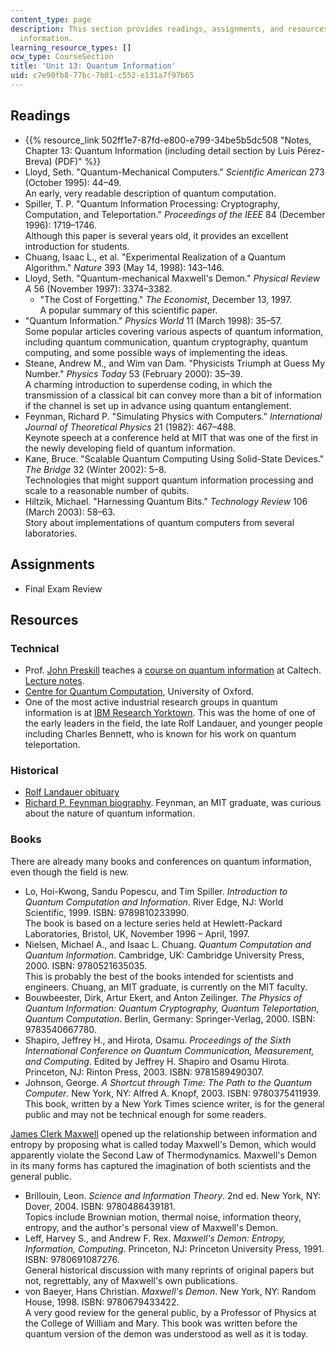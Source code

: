 ```yaml
---
content_type: page
description: This section provides readings, assignments, and resources on quantum
  information.
learning_resource_types: []
ocw_type: CourseSection
title: 'Unit 13: Quantum Information'
uid: c7e90fb8-77bc-7b01-c552-e131a7f97b65
---
```


Readings
--------

*   {{% resource_link 502ff1e7-87fd-e800-e799-34be5b5dc508 "Notes, Chapter 13: Quantum Information (including detail section by Luis Pérez-Breva) (PDF)" %}}
*   Lloyd, Seth. "Quantum-Mechanical Computers." _Scientific American_ 273 (October 1995): 44–49.  
    An early, very readable description of quantum computation.
*   Spiller, T. P. "Quantum Information Processing: Cryptography, Computation, and Teleportation." _Proceedings of the IEEE_ 84 (December 1996): 1719–1746.  
    Although this paper is several years old, it provides an excellent introduction for students.
*   Chuang, Isaac L., et al. "Experimental Realization of a Quantum Algorithm." _Nature_ 393 (May 14, 1998): 143–146.
*   Lloyd, Seth. "Quantum-mechanical Maxwell's Demon." _Physical Review A_ 56 (November 1997): 3374–3382.
    *   "The Cost of Forgetting." _The Economist_, December 13, 1997.  
        A popular summary of this scientific paper.
*   "Quantum Information." _Physics World_ 11 (March 1998): 35–57.  
    Some popular articles covering various aspects of quantum information, including quantum communication, quantum cryptography, quantum computing, and some possible ways of implementing the ideas.
*   Steane, Andrew M., and Wim van Dam. "Physicists Triumph at Guess My Number." _Physics Today_ 53 (February 2000): 35–39.  
    A charming introduction to superdense coding, in which the transmission of a classical bit can convey more than a bit of information if the channel is set up in advance using quantum entanglement.
*   Feynman, Richard P. "Simulating Physics with Computers." _International Journal of Theoretical Physics_ 21 (1982): 467–488.  
    Keynote speech at a conference held at MIT that was one of the first in the newly developing field of quantum information.
*   Kane, Bruce. "Scalable Quantum Computing Using Solid-State Devices." _The Bridge_ 32 (Winter 2002): 5–8.  
    Technologies that might support quantum information processing and scale to a reasonable number of qubits.
*   Hiltzik, Michael. "Harnessing Quantum Bits." _Technology Review_ 106 (March 2003): 58–63.  
    Story about implementations of quantum computers from several laboratories.

Assignments
-----------

*   Final Exam Review
    

Resources
---------

### Technical

*   Prof. [John Preskill](http://theory.caltech.edu/~preskill/) teaches a [course on quantum information](http://www.theory.caltech.edu/~preskill/ph219/index.html) at Caltech. [Lecture notes](http://theory.caltech.edu/~preskill/ph219/chap2_13.pdf).
*   [Centre for Quantum Computation](http://www.qubit.org/), University of Oxford.
*   One of the most active industrial research groups in quantum information is at [IBM Research Yorktown](https://www.research.ibm.com/labs/watson/). This was the home of one of the early leaders in the field, the late Rolf Landauer, and younger people including Charles Bennett, who is known for his work on quantum teleportation.

### Historical

*   [Rolf Landauer obituary](http://physicsweb.org/article/news/03/4/21)
*   [Richard P. Feynman biography](http://www-groups.dcs.st-andrews.ac.uk/~history/Biographies/Feynman.html). Feynman, an MIT graduate, was curious about the nature of quantum information.

### Books

There are already many books and conferences on quantum information, even though the field is new.

*   Lo, Hoi-Kwong, Sandu Popescu, and Tim Spiller. _Introduction to Quantum Computation and Information_. River Edge, NJ: World Scientific, 1999. ISBN: 9789810233990.  
    The book is based on a lecture series held at Hewlett-Packard Laboratories, Bristol, UK, November 1996 – April, 1997.
*   Nielsen, Michael A., and Isaac L. Chuang. _Quantum Computation and Quantum Information_. Cambridge, UK: Cambridge University Press, 2000. ISBN: 9780521635035.  
    This is probably the best of the books intended for scientists and engineers. Chuang, an MIT graduate, is currently on the MIT faculty.
*   Bouwbeester, Dirk, Artur Ekert, and Anton Zeilinger. _The Physics of Quantum Information: Quantum Cryptography, Quantum Teleportation, Quantum Computation_. Berlin, Germany: Springer-Verlag, 2000. ISBN: 9783540667780.
*   Shapiro, Jeffrey H., and Hirota, Osamu. _Proceedings of the Sixth International Conference on Quantum Communication, Measurement, and Computing_. Edited by Jeffrey H. Shapiro and Osamu Hirota. Princeton, NJ: Rinton Press, 2003. ISBN: 9781589490307.
*   Johnson, George. _A Shortcut through Time: The Path to the Quantum Computer_. New York, NY: Alfred A. Knopf, 2003. ISBN: 9780375411939.  
    This book, written by a New York Times science writer, is for the general public and may not be technical enough for some readers.

[James Clerk Maxwell](http://www-groups.dcs.st-andrews.ac.uk/~history/Biographies/Maxwell.html) opened up the relationship between information and entropy by proposing what is called today Maxwell's Demon, which would apparently violate the Second Law of Thermodynamics. Maxwell's Demon in its many forms has captured the imagination of both scientists and the general public.

*   Brillouin, Leon. _Science and Information Theory_. 2nd ed. New York, NY: Dover, 2004. ISBN: 9780486439181.  
    Topics include Brownian motion, thermal noise, information theory, entropy, and the author's personal view of Maxwell's Demon.
*   Leff, Harvey S., and Andrew F. Rex. _Maxwell's Demon: Entropy, Information, Computing_. Princeton, NJ: Princeton University Press, 1991. ISBN: 9780691087276.  
    General historical discussion with many reprints of original papers but not, regrettably, any of Maxwell's own publications.
*   von Baeyer, Hans Christian. _Maxwell's Demon_. New York, NY: Random House, 1998. ISBN: 9780679433422.  
    A very good review for the general public, by a Professor of Physics at the College of William and Mary. This book was written before the quantum version of the demon was understood as well as it is today.